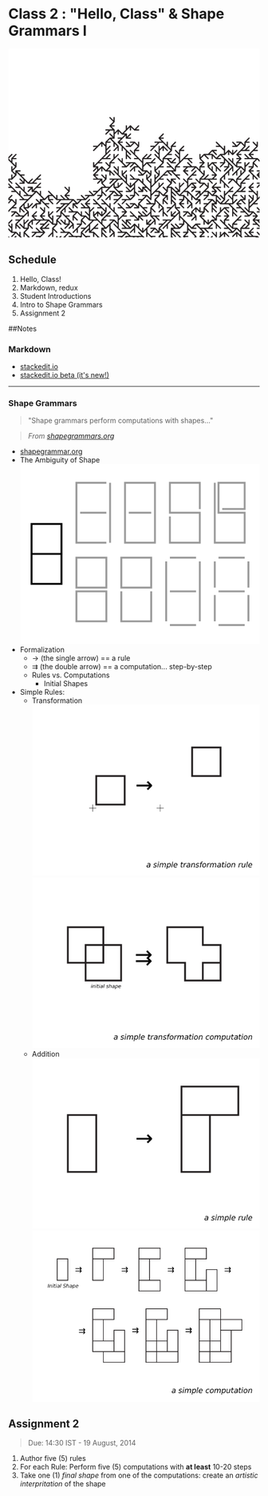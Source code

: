 # Class 2 : "Hello, Class" & Shape Grammars I

![Antlers (section)](Content/shapeGrammars_0.png)

## Schedule

1. Hello, Class!
2. Markdown, redux
3. Student Introductions
4. Intro to Shape Grammars
5. Assignment 2

##Notes

### Markdown

* [stackedit.io](http://stackedit.io)  
* [stackedit.io beta (it's new!)](https://stackedit-beta.herokuapp.com/#)

---

### Shape Grammars

> "Shape grammars perform computations with shapes..."  

> *From [shapegrammars.org](http://www.shapegrammar.org/intro.html)*

* [shapegrammar.org](http://www.shapegrammar.org/)
* The Ambiguity of Shape
    ![The Ambiguity of Shape](Content/sg_ambShapes.png)
* Formalization
    * &#8594; (the single arrow) == a rule
    * &#8649; (the double arrow) == a computation... step-by-step
    * Rules vs. Computations
        * Initial Shapes
* Simple Rules:
    * Transformation  
    ![A Simple Transformation Rule](Content/sg_simpTransRule.png)
    ![A Simple Transformation Computation](Content/sg_simpTransComp.png)  
    * Addition
    ![A Simple Addition Rule](Content/sg_simpRule.png)  
    ![A Simple Additon Computation](Content/sg_simpComp.png)  

## Assignment 2

> Due: 14:30 IST - 19 August, 2014

1. Author five (5) rules
2. For each Rule: Perform five (5) computations with **at least** 10-20 steps
3. Take one (1) *final shape* from one of the computations: create an *artistic interpritation* of the shape

